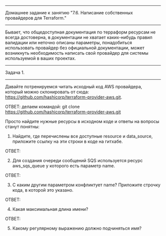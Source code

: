 __________________________________________________________________________
Домашнее задание к занятию "7.6. Написание собственных провайдеров для Terraform."
__________________________________________________________________________

Бывает, что общедоступная документация по терраформ ресурсам не всегда достоверна,
в документации не хватает каких-нибудь правил валидации или неточно описаны параметры,
понадобиться использовать провайдер без официальной документации,
может возникнуть необходимость написать свой провайдер для системы используемой в ваших проектах.

__________________________________________________________________________
Задача 1.
__________________________________________________________________________
Давайте потренируемся читать исходный код AWS провайдера, который можно склонировать от сюда: https://github.com/hashicorp/terraform-provider-aws.git. 

ОТВЕТ: делаем командой: git clone https://github.com/hashicorp/terraform-provider-aws.git

Просто найдите нужные ресурсы в исходном коде и ответы на вопросы станут понятны: 


1. Найдите, где перечислены все доступные resource и data_source, приложите ссылку на эти строки в коде на гитхабе.

ОТВЕТ:

2. Для создания очереди сообщений SQS используется ресурс aws_sqs_queue у которого есть параметр name.

ОТВЕТ:

3. С каким другим параметром конфликтует name? Приложите строчку кода, в которой это указано.

ОТВЕТ:

4. Какая максимальная длина имени?

ОТВЕТ:

5. Какому регулярному выражению должно подчиняться имя?
